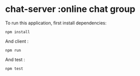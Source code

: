 chat-server :online chat group
========================

To run this application, first install dependencies:

    npm install

And client :

    npm run

And test :

    npm test



